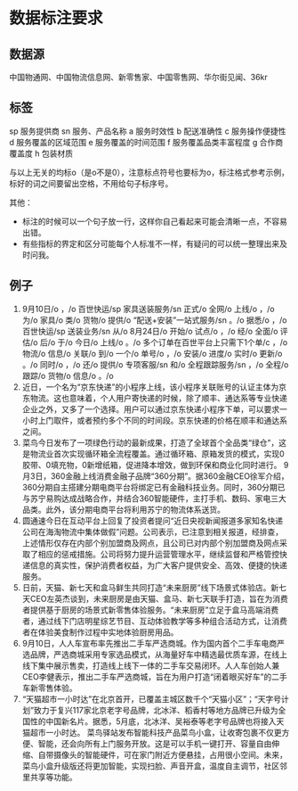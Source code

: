 # 数据标注要求

## 数据源

中国物通网、中国物流信息网、新零售家、中国零售网、华尔街见闻、36kr

## 标签

sp 服务提供商
sn 服务、产品名称
a 服务时效性
b 配送准确性
c 服务操作便捷性
d 服务覆盖的区域范围
e 服务覆盖的时间范围
f 服务覆盖品类丰富程度
g 合作商覆盖度
h 包装材质

与以上无关的均标o（是o不是0），注意标点符号也要标为o，标注格式参考示例，标好的词之间要留出空格，不用给句子标序号。

其他： 
- 标注的时候可以一个句子放一行，这样你自己看起来可能会清晰一点，不容易出错。
- 有些指标的界定和区分可能每个人标准不一样，有疑问的可以统一整理出来及时问我。

## 例子


1. 9月10日/o ，/o 百世快运/sp 家具送装服务/sn 正式/o 全网/o 上线/o ，/o 为/o 家具/o 类/o 货物/o 提供/o “配送+安装”一站式服务/sn 。/o 据悉/o ，/o 百世快运/sp 送装业务/sn 从/o 8月24日/o 开始/o 试点/o ，/o 经/o 全面/o 评估/o 后/o 于/o 今日/o 上线/o 。/o 多个订单在百世平台上只需下1个单/c ，/o 物流/o 信息/o 关联/o 到/o 一个/o 单号/o ，/o 安装/o 进度/o 实时/o 更新/o 。/o 同时/o ，/o 还/o 提供/o 专项客服/sn 和/o 全程跟踪服务/sn ，/o 全程/o 跟踪/o 货物/o 信息/o 。/o
2. 近日，一个名为“京东快递”的小程序上线，该小程序关联账号的认证主体为京东物流。这也意味着，个人用户寄快递的时候，除了顺丰、通达系等专业快递企业之外，又多了一个选择。用户可以通过京东快递小程序下单，可以要求一小时上门取件，或者预约多个不同的时间段。京东快递的价格在顺丰和通达系之间。
3. 菜鸟今日发布了一项绿色行动的最新成果，打造了全球首个全品类“绿仓”，这是物流业首次实现循环箱全流程覆盖。通过循环箱、原箱发货的模式，实现0胶带、0填充物，0新增纸箱，促进降本增效，做到环保和商业化同时进行。
9月3日，360金融上线消费金融子品牌“360分期”。据360金融CEO徐军介绍，360分期自主搭建分期电商平台将绑定已有金融科技业务。同时，360分期已与苏宁易购达成战略合作，并结合360智能硬件，主打手机、数码、家电三大品类。此外，该分期电商平台将利用苏宁的物流体系送货。
4. 圆通速今日在互动平台上回复了投资者提问“近日央视新闻报道多家知名快递公司在海淘物流中集体做假”问题。公司表示，已注意到相关报道，经排查，上述情形仅存在内部个别加盟商及网点，且公司已对内部个别加盟商及网点采取了相应的惩戒措施。公司将努力提升运营管理水平，继续监督和严格管控快递信息的真实性，保护消费者权益，为广大客户提供安全、高效、便捷的快递服务。
6. 日前，天猫、新七天和盒马鲜生共同打造“未来厨房”线下场景式体验店。新七天CEO左英杰谈到，未来厨房是由天猫、盒马、新七天联手打造，旨在为消费者提供基于厨房的场景式新零售体验服务。“未来厨房”立足于盒马高端消费者，通过线下门店明星综艺节目、互动体验教学等多种组合活动方式，让消费者在体验美食制作过程中实地体验厨房用品。
7. 9月10日，人人车宣布率先推出二手车严选商城。作为国内首个二手车电商严选品牌，严选商城采用专家选品模式，从海量好车中精选最优质车源，在线上线下集中展示售卖，打造线上线下一体的二手车交易闭环。人人车创始人兼CEO李健表示，推出二手车严选商城，旨在为用户打造“闭着眼买好车”的二手车新零售体验。
8. “天猫超市一小时达”在北京首开，已覆盖主城区数千个“天猫小区”；“天字号计划”致力于复兴117家北京老字号品牌，北冰洋、稻香村等地方品牌已升级为全国性的中国新名片。据悉，5月底，北冰洋、吴裕泰等老字号品牌也将接入天猫超市一小时达。
菜鸟驿站发布智能科技产品菜鸟小盒，让收寄包裹不仅更方便、智能，还会向所有上门服务开放。这是可以手机一键打开、容量自由伸缩、自带摄像头的智能硬件，可在家门附近方便悬挂，占用很小空间。未来，菜鸟小盒升级版还将更加智能，实现扫脸、声音开盒，温度自主调节，社区邻里共享等功能。